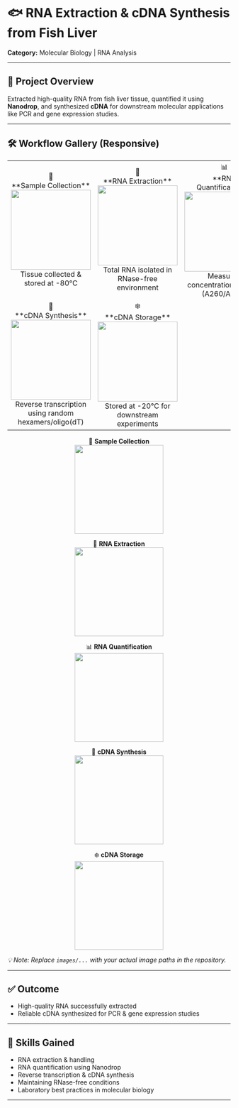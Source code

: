 
# 🐟 RNA Extraction & cDNA Synthesis from Fish Liver

**Category:** Molecular Biology | RNA Analysis  

---

## 🔹 Project Overview
Extracted high-quality RNA from fish liver tissue, quantified it using **Nanodrop**, and synthesized **cDNA** for downstream molecular applications like PCR and gene expression studies.

---

## 🛠 Workflow Gallery (Responsive)

<div align="center">

<!-- Desktop: 3-column grid -->
<table>
<tr>
<td align="center">
🧪<br>
**Sample Collection**<br>
<img src="images/fish_liver_sample.jpg" width="180"/><br>
Tissue collected & stored at -80°C
</td>

<td align="center">
🧬<br>
**RNA Extraction**<br>
<img src="images/rna_extraction.jpg" width="180"/><br>
Total RNA isolated in RNase-free environment
</td>

<td align="center">
📊<br>
**RNA Quantification**<br>
<img src="images/nanodrop_rna.jpg" width="180"/><br>
Measured concentration & purity (A260/A280)
</td>
</tr>

<tr>
<td align="center">
🔄<br>
**cDNA Synthesis**<br>
<img src="images/cdna_synthesis.jpg" width="180"/><br>
Reverse transcription using random hexamers/oligo(dT)
</td>

<td align="center">
❄️<br>
**cDNA Storage**<br>
<img src="images/cdna_storage.jpg" width="180"/><br>
Stored at -20°C for downstream experiments
</td>

<td></td>
</tr>
</table>

</div>

<!-- Mobile-friendly stacked version -->
<div align="center">

🧪 **Sample Collection**  
<img src="images/fish_liver_sample.jpg" width="200"/>

🧬 **RNA Extraction**  
<img src="images/rna_extraction.jpg" width="200"/>

📊 **RNA Quantification**  
<img src="images/nanodrop_rna.jpg" width="200"/>

🔄 **cDNA Synthesis**  
<img src="images/cdna_synthesis.jpg" width="200"/>

❄️ **cDNA Storage**  
<img src="images/cdna_storage.jpg" width="200"/>

</div>

*💡 Note: Replace `images/...` with your actual image paths in the repository.*

---

## ✅ Outcome
- High-quality RNA successfully extracted  
- Reliable cDNA synthesized for PCR & gene expression studies  

---

## 🎯 Skills Gained
- RNA extraction & handling  
- RNA quantification using Nanodrop  
- Reverse transcription & cDNA synthesis  
- Maintaining RNase-free conditions  
- Laboratory best practices in molecular biology  

---

